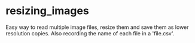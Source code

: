 # resizing_images
Easy way to read multiple image files, resize them and save them as lower resolution copies.  Also recording the name of each file in a 'file.csv'.
